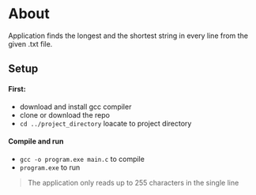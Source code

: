 # About
Application finds the longest and the shortest string in every line from the given .txt file.

## Setup
#### First:

* download and install gcc compiler
* clone or download the repo
* `cd ../project_directory` loacate to project directory
  
#### Compile and run

* `gcc -o program.exe main.c` to compile
* `program.exe` to run

> The application only reads up to 255 characters in the single line


